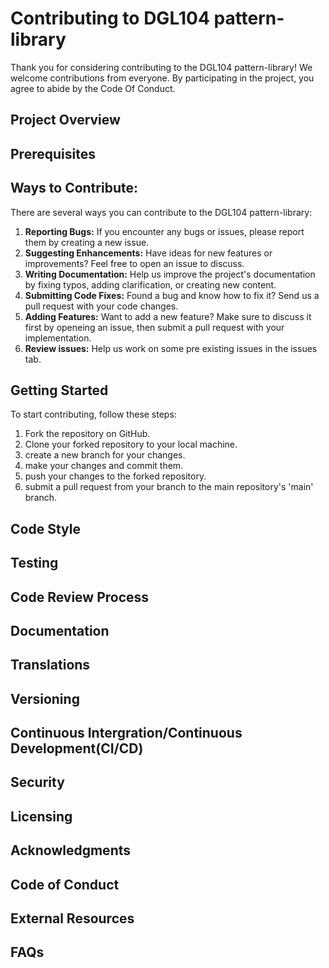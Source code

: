 # Contributing to DGL104 pattern-library

Thank you for considering contributing to the DGL104 pattern-library! We welcome contributions from everyone. By participating in the project, you agree to abide by the Code Of Conduct.  

## Project Overview  

## Prerequisites  

## Ways to Contribute:  
There are several ways you can contribute to the DGL104 pattern-library:  

1. **Reporting Bugs:** If you encounter any bugs or issues, please report them by creating a new issue.  
2. **Suggesting Enhancements:** Have ideas for new features or improvements? Feel free to open an issue to discuss.
3. **Writing Documentation:** Help us improve the project's documentation by fixing typos, adding clarification, or creating new content.
4. **Submitting Code Fixes:** Found a bug and know how to fix it? Send us a pull request with your code changes.
5. **Adding Features:** Want to add a new feature? Make sure to discuss it first by openeing an issue, then submit a pull request with your implementation.
6. **Review issues:** Help us work on some pre existing issues in the issues tab.

## Getting Started  
To start contributing, follow these steps:  

1. Fork the repository on GitHub.
2. Clone your forked repository to your local machine.
3. create a new branch for your changes.
4. make your changes and commit them.
5. push your changes to the forked repository.
6. submit a pull request from your branch to the main repository's 'main' branch.

## Code Style  

## Testing  

## Code Review Process  

## Documentation  

## Translations  

## Versioning

## Continuous Intergration/Continuous Development(CI/CD)

## Security

## Licensing  

## Acknowledgments

## Code of Conduct 

## External Resources

## FAQs


